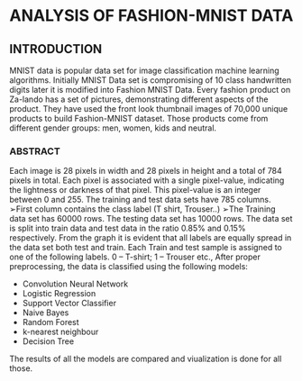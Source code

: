 # ANALYSIS OF FASHION-MNIST DATA

## INTRODUCTION

MNIST data is popular data set for image classification machine learning algorithms. Initially MNIST Data set is compromising of 10 class handwritten digits later it is modified into Fashion MNIST Data. Every fashion product on Za-lando has a set of pictures, demonstrating different aspects of the product.
They have used the front look thumbnail images of 70,000 unique products to build Fashion-MNIST dataset. Those products come from different gender groups: men, women, kids and neutral.


### ABSTRACT

Each image is 28 pixels in width and 28 pixels in height and a total of 784 pixels in total. Each pixel is associated with a single pixel-value, indicating the lightness or darkness of that pixel. This pixel-value is an integer between 0 and 255. The training and test data sets have 785 columns. ➢First column contains the class label (T shirt, Trouser..) ➢The Training data set has 60000 rows. The testing data set has 10000 rows. The data set is split into train data and test data in the ratio 0.85% and 0.15% respectively. From the graph it is evident that all labels are equally spread in the data set both test and train. Each Train and test sample is assigned to one of the following labels. 0 – T-shirt; 1 – Trouser etc., After proper preprocessing, the data is classified using the following models:

- Convolution Neural Network
- Logistic Regression
- Support Vector Classifier
- Naive Bayes
- Random Forest
- k-nearest neighbour
- Decision Tree 

The results of all the models are compared and viualization is done for all those.
